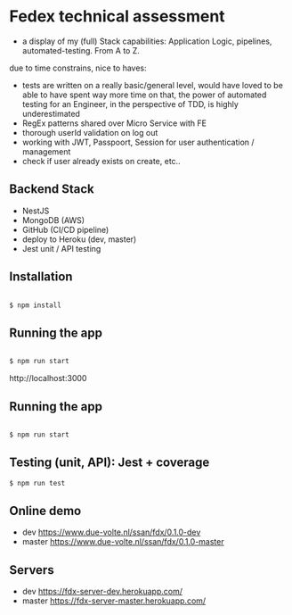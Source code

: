 
# Fedex technical assessment
- a display of my (full) Stack capabilities: Application Logic, pipelines, automated-testing. From A to Z. 

due to time constrains, nice to haves:
- tests are written on a really basic/general level, would have loved to be able to have spent way more time on that, the power of automated testing for an Engineer, in the perspective of TDD, is highly underestimated
- RegEx patterns shared over Micro Service with FE
- thorough userId validation on log out
- working with JWT, Passpoort, Session for user authentication / management
- check if user already exists on create, etc..
 
## Backend Stack
- NestJS
- MongoDB (AWS)
- GitHub (CI/CD pipeline)
- deploy to Heroku (dev, master)
- Jest unit / API testing

## Installation

```bash

$ npm install

```

## Running the app

```bash

$ npm run start

```
http://localhost:3000

## Running the app

```bash

$ npm run start

```

## Testing (unit, API): Jest + coverage

```bash
$ npm run test
```

## Online demo

- dev https://www.due-volte.nl/ssan/fdx/0.1.0-dev
- master https://www.due-volte.nl/ssan/fdx/0.1.0-master

## Servers

- dev https://fdx-server-dev.herokuapp.com/
- master https://fdx-server-master.herokuapp.com/